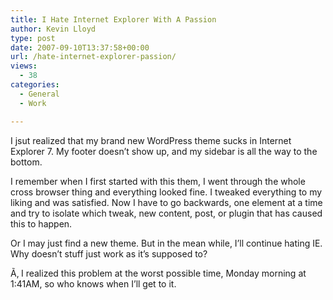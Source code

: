 ```yaml
---
title: I Hate Internet Explorer With A Passion
author: Kevin Lloyd
type: post
date: 2007-09-10T13:37:58+00:00
url: /hate-internet-explorer-passion/
views:
  - 38
categories:
  - General
  - Work

---
```

I jsut realized that my brand new WordPress theme sucks in Internet Explorer 7. My footer doesn&#8217;t show up, and my sidebar is all the way to the bottom.

I remember when I first started with this them, I went through the whole cross browser thing and everything looked fine. I tweaked everything to my liking and was satisfied. Now I have to go backwards, one element at a time and try to isolate which tweak, new content, post, or plugin that has caused this to happen.

Or I may just find a new theme. But in the mean while, I&#8217;ll continue hating IE. Why doesn&#8217;t stuff just work as it&#8217;s supposed to?

Ã‚ I realized this problem at the worst possible time, Monday morning at 1:41AM, so who knows when I&#8217;ll get to it.